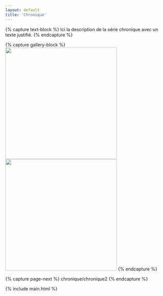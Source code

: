 ```yaml
---
layout: default
title: 'Chronique'
---
```


{% capture text-block %}
Ici la description de la série chronique avec un texte justifié.
{% endcapture %}


{% capture gallery-block %}
<img src="{{ site.github.url }}/assets/img/projects/chronique/P1013266.jpg"
    width="350" alt=""/>
<img src="{{ site.github.url }}/assets/img/projects/chronique/P1014262.jpg"
    width="350" alt=""/>
{% endcapture %}

{% capture page-next %}
chronique/chronique2
{% endcapture %}

{% include main.html %}